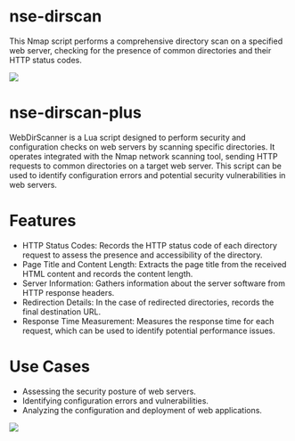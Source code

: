 # nse-dirscan
This Nmap script performs a comprehensive directory scan on a specified web server, checking for the presence of common directories and their HTTP status codes.

<img src="https://github.com/emrekybs/nse-dirscan/blob/main/dirscan.png">

# nse-dirscan-plus
 WebDirScanner is a Lua script designed to perform security and configuration checks on web servers by scanning specific directories. 
 It operates integrated with the Nmap network scanning tool, sending HTTP requests to common directories on a target web server. 
 This script can be used to identify configuration errors and potential security vulnerabilities in web servers.

# Features
* HTTP Status Codes: Records the HTTP status code of each directory request to assess the presence and accessibility of the directory.
* Page Title and Content Length: Extracts the page title from the received HTML content and records the content length.
* Server Information: Gathers information about the server software from HTTP response headers.
* Redirection Details: In the case of redirected directories, records the final destination URL.
* Response Time Measurement: Measures the response time for each request, which can be used to identify potential performance issues.

# Use Cases
* Assessing the security posture of web servers.
* Identifying configuration errors and vulnerabilities.
* Analyzing the configuration and deployment of web applications.

<img src="https://github.com/emrekybs/nse-dirscan/blob/main/dircan-plus.png">


